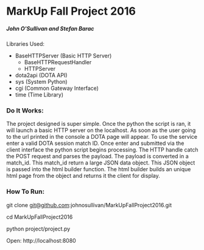 # MarkUp Fall Project 2016

##### John O'Sullivan and Stefan Barac

Libraries Used:
- BaseHTTPServer (Basic HTTP Server)
  - BaseHTTPRequestHandler
  - HTTPServer
- dota2api (DOTA API)
- sys (System Python)
- cgi (Common Gateway Interface)
- time (Time Library)

### Do It Works:

The project designed is super simple. Once the python the script is ran, it will launch a basic HTTP server on the localhost. As soon as the user going to the url printed in the console a DOTA page will appear. To use the service enter a valid DOTA session match ID. Once enter and submitted via the client interface the python script begins processing. The HTTP handle catch the POST request and parses the payload. The payload is converted in a match_id. This match_id return a large JSON data object. This JSON object is passed into the html builder function. The html builder builds an unique html page from the object and returns it the client for display.

### How To Run:

git clone git@github.com:johnosullivan/MarkUpFallProject2016.git

cd  MarkUpFallProject2016

python project/project.py

Open: http://localhost:8080
